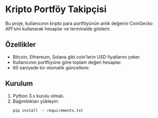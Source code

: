 # Kripto Portföy Takipçisi

Bu proje, kullanıcının kripto para portföyünün anlık değerini CoinGecko API'sini kullanarak hesaplar ve terminalde gösterir.

## Özellikler
- Bitcoin, Ethereum, Solana gibi coin'lerin USD fiyatlarını çeker.
- Kullanıcının portföyüne göre toplam değeri hesaplar.
- 60 saniyede bir otomatik güncellenir.

## Kurulum
1. Python 3.x kurulu olmalı.
2. Bağımlılıkları yükleyin:
   ```bash
   pip install -r requirements.txt
